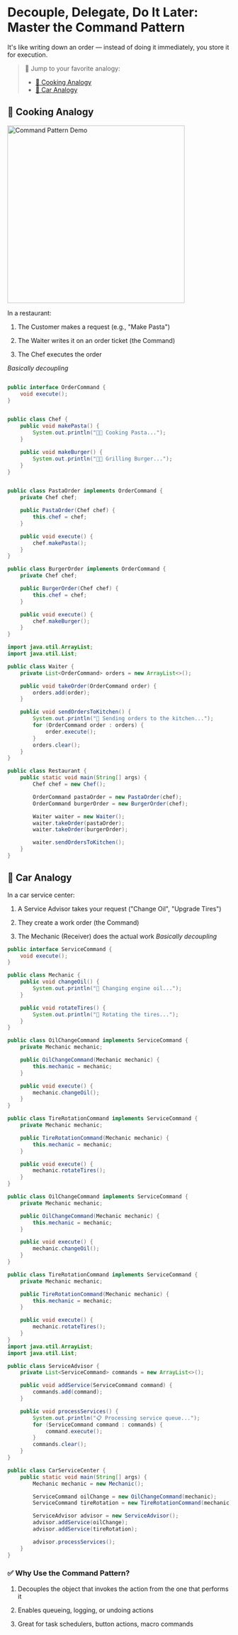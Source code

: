 # Decouple, Delegate, Do It Later: Master the Command Pattern 

It's like writing down an order — instead of doing it immediately, you store it for execution.

> 🔀 Jump to your favorite analogy:  
> - [🍳 Cooking Analogy](https://github.com/nemaderinku/Design-patterns/blob/main/CommandPattern.md#-cooking-analogy)
> - [🚗 Car Analogy](https://github.com/nemaderinku/Design-patterns/blob/main/CommandPattern.md#-cooking-analogy)


## 🍳 Cooking Analogy

<img src="./videos/commandPattern-cookinganalogy.gif" width="400" alt="Command Pattern Demo">


In a restaurant:

1. The Customer makes a request (e.g., "Make Pasta")

2. The Waiter writes it on an order ticket (the Command)

3. The Chef executes the order

<I> Basically decoupling</I>


```Java

public interface OrderCommand {
    void execute();
}


public class Chef {
    public void makePasta() {
        System.out.println("👨‍🍳 Cooking Pasta...");
    }

    public void makeBurger() {
        System.out.println("👨‍🍳 Grilling Burger...");
    }
}


public class PastaOrder implements OrderCommand {
    private Chef chef;

    public PastaOrder(Chef chef) {
        this.chef = chef;
    }

    public void execute() {
        chef.makePasta();
    }
}

public class BurgerOrder implements OrderCommand {
    private Chef chef;

    public BurgerOrder(Chef chef) {
        this.chef = chef;
    }

    public void execute() {
        chef.makeBurger();
    }
}

import java.util.ArrayList;
import java.util.List;

public class Waiter {
    private List<OrderCommand> orders = new ArrayList<>();

    public void takeOrder(OrderCommand order) {
        orders.add(order);
    }

    public void sendOrdersToKitchen() {
        System.out.println("🧾 Sending orders to the kitchen...");
        for (OrderCommand order : orders) {
            order.execute();
        }
        orders.clear();
    }
}

public class Restaurant {
    public static void main(String[] args) {
        Chef chef = new Chef();

        OrderCommand pastaOrder = new PastaOrder(chef);
        OrderCommand burgerOrder = new BurgerOrder(chef);

        Waiter waiter = new Waiter();
        waiter.takeOrder(pastaOrder);
        waiter.takeOrder(burgerOrder);

        waiter.sendOrdersToKitchen();
    }
}

```

## 🚗 Car Analogy

In a car service center:

1. A Service Advisor takes your request ("Change Oil", "Upgrade Tires")

2. They create a work order (the Command)

3. The Mechanic (Receiver) does the actual work
<I> Basically decoupling </I>


```Java
public interface ServiceCommand {
    void execute();
}

public class Mechanic {
    public void changeOil() {
        System.out.println("🔧 Changing engine oil...");
    }

    public void rotateTires() {
        System.out.println("🛞 Rotating the tires...");
    }
}

public class OilChangeCommand implements ServiceCommand {
    private Mechanic mechanic;

    public OilChangeCommand(Mechanic mechanic) {
        this.mechanic = mechanic;
    }

    public void execute() {
        mechanic.changeOil();
    }
}

public class TireRotationCommand implements ServiceCommand {
    private Mechanic mechanic;

    public TireRotationCommand(Mechanic mechanic) {
        this.mechanic = mechanic;
    }

    public void execute() {
        mechanic.rotateTires();
    }
}

public class OilChangeCommand implements ServiceCommand {
    private Mechanic mechanic;

    public OilChangeCommand(Mechanic mechanic) {
        this.mechanic = mechanic;
    }

    public void execute() {
        mechanic.changeOil();
    }
}

public class TireRotationCommand implements ServiceCommand {
    private Mechanic mechanic;

    public TireRotationCommand(Mechanic mechanic) {
        this.mechanic = mechanic;
    }

    public void execute() {
        mechanic.rotateTires();
    }
}
import java.util.ArrayList;
import java.util.List;

public class ServiceAdvisor {
    private List<ServiceCommand> commands = new ArrayList<>();

    public void addService(ServiceCommand command) {
        commands.add(command);
    }

    public void processServices() {
        System.out.println("📋 Processing service queue...");
        for (ServiceCommand command : commands) {
            command.execute();
        }
        commands.clear();
    }
}

public class CarServiceCenter {
    public static void main(String[] args) {
        Mechanic mechanic = new Mechanic();

        ServiceCommand oilChange = new OilChangeCommand(mechanic);
        ServiceCommand tireRotation = new TireRotationCommand(mechanic);

        ServiceAdvisor advisor = new ServiceAdvisor();
        advisor.addService(oilChange);
        advisor.addService(tireRotation);

        advisor.processServices();
    }
}


```

### ✅ Why Use the Command Pattern?
1. Decouples the object that invokes the action from the one that performs it

2. Enables queueing, logging, or undoing actions

3. Great for task schedulers, button actions, macro commands
